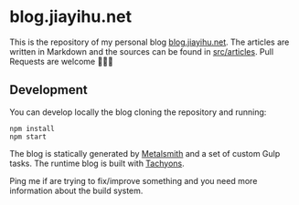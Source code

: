 # blog.jiayihu.net

This is the repository of my personal blog [blog.jiayihu.net](http://blog.jiayihu.net). The articles are written in Markdown and the sources can be found in [src/articles](src/articles). Pull Requests are welcome 👨🏻‍💻

## Development

You can develop locally the blog cloning the repository and running:

```
npm install
npm start
```

The blog is statically generated by [Metalsmith](http://www.metalsmith.io) and a set of custom Gulp tasks. The runtime blog is built with [Tachyons](http://tachyons.io).

Ping me if are trying to fix/improve something and you need more information about the build system.
